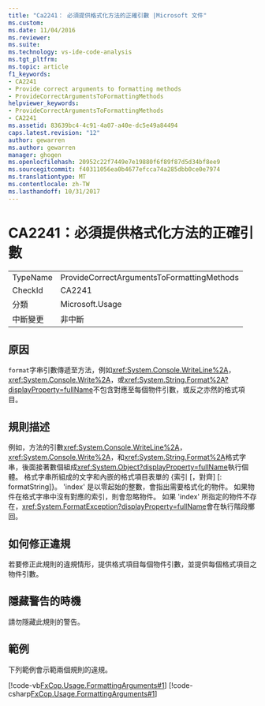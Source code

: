```yaml
---
title: "Ca2241： 必須提供格式化方法的正確引數 |Microsoft 文件"
ms.custom: 
ms.date: 11/04/2016
ms.reviewer: 
ms.suite: 
ms.technology: vs-ide-code-analysis
ms.tgt_pltfrm: 
ms.topic: article
f1_keywords:
- CA2241
- Provide correct arguments to formatting methods
- ProvideCorrectArgumentsToFormattingMethods
helpviewer_keywords:
- ProvideCorrectArgumentsToFormattingMethods
- CA2241
ms.assetid: 83639bc4-4c91-4a07-a40e-dc5e49a84494
caps.latest.revision: "12"
author: gewarren
ms.author: gewarren
manager: ghogen
ms.openlocfilehash: 20952c22f7449e7e19880f6f89f87d5d34bf8ee9
ms.sourcegitcommit: f40311056ea0b4677efcca74a285dbb0ce0e7974
ms.translationtype: MT
ms.contentlocale: zh-TW
ms.lasthandoff: 10/31/2017
---
```

# <a name="ca2241-provide-correct-arguments-to-formatting-methods"></a>CA2241：必須提供格式化方法的正確引數
|||  
|-|-|  
|TypeName|ProvideCorrectArgumentsToFormattingMethods|  
|CheckId|CA2241|  
|分類|Microsoft.Usage|  
|中斷變更|非中斷|  
  
## <a name="cause"></a>原因  
 `format`字串引數傳遞至方法，例如<xref:System.Console.WriteLine%2A>， <xref:System.Console.Write%2A>，或<xref:System.String.Format%2A?displayProperty=fullName>不包含對應至每個物件引數，或反之亦然的格式項目。  
  
## <a name="rule-description"></a>規則描述  
 例如，方法的引數<xref:System.Console.WriteLine%2A>， <xref:System.Console.Write%2A>，和<xref:System.String.Format%2A>格式字串，後面接著數個組成<xref:System.Object?displayProperty=fullName>執行個體。 格式字串所組成的文字和內嵌的格式項目表單的 {索引 [，對齊] [: formatString]}。 'index' 是以零起始的整數，會指出需要格式化的物件。 如果物件在格式字串中沒有對應的索引，則會忽略物件。 如果 'index' 所指定的物件不存在，<xref:System.FormatException?displayProperty=fullName>會在執行階段擲回。  
  
## <a name="how-to-fix-violations"></a>如何修正違規  
 若要修正此規則的違規情形，提供格式項目每個物件引數，並提供每個格式項目之物件引數。  
  
## <a name="when-to-suppress-warnings"></a>隱藏警告的時機  
 請勿隱藏此規則的警告。  
  
## <a name="example"></a>範例  
 下列範例會示範兩個規則的違規。  
  
 [!code-vb[FxCop.Usage.FormattingArguments#1](../code-quality/codesnippet/VisualBasic/ca2241-provide-correct-arguments-to-formatting-methods_1.vb)]
 [!code-csharp[FxCop.Usage.FormattingArguments#1](../code-quality/codesnippet/CSharp/ca2241-provide-correct-arguments-to-formatting-methods_1.cs)]